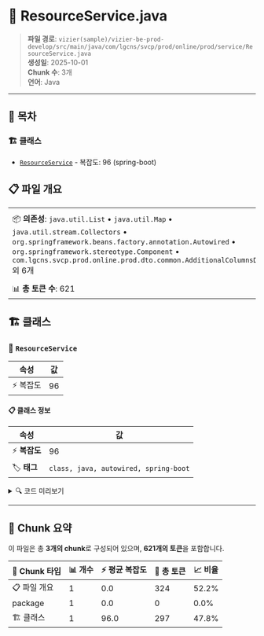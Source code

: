 # 📄 ResourceService.java

> **파일 경로**: `vizier(sample)/vizier-be-prod-develop/src/main/java/com/lgcns/svcp/prod/online/prod/service/ResourceService.java`  
> **생성일**: 2025-10-01  
> **Chunk 수**: 3개  
> **언어**: Java
---

## 📑 목차

### 🏗️ 클래스
- [`ResourceService`](#class-resourceservice) - 복잡도: 96 (spring-boot)

## 📋 파일 개요

| | |
|--|--|
| 📦 **의존성**: `java.util.List` • `java.util.Map` • `java.util.stream.Collectors` • `org.springframework.beans.factory.annotation.Autowired` • `org.springframework.stereotype.Component` • `com.lgcns.svcp.prod.online.prod.dto.common.AdditionalColumnsDto` 외 6개 | ⚡ **총 복잡도**: 96 |
| 📊 **총 토큰 수**: 621 |  |



## 🏗️ 클래스

### <a id="class-resourceservice"></a>🎯 `ResourceService`

| 속성 | 값 |
|------|----|
| ⚡ 복잡도 | 96 |



#### 📋 클래스 정보

| 속성 | 값 |
|------|----|
| ⚡ **복잡도** | 96 || 📍 **라인 범위** | 20-20 |
| 🏷️ **태그** | `class, java, autowired, spring-boot` || 🏗️ **프레임워크** | `spring-boot` |

<details>
<summary>🔍 코드 미리보기</summary>

```java
public class ResourceService {
	@Autowired
	private CommonDao commonDao;

	public List<?> retrieveSalesList() {
		AdditionalColumnsDto request = new AdditionalColumnsDto();
		request.setItemCode("SI");
		List<AdditionalColumnsDto> additionalColumns = commonDao.selectList("Common.selectAdditionalColumns", request);

		SalesDto salesDto = new SalesDto();
		salesDto.setAdditionalColumns(additionalColumns);

		List<Map<String, Object>> resultList = commonDao.selectList("Characteristic.selectSalesList", salesDto);

		return resultList.stream()
				.map(result -> MapUtil.mapToFlatMapWithNullHandling(result, additionalColumns))
				.collect(Collectors.toList());
	}

	public List<?> retrieveSales(String inputCode) {

		AdditionalColumnsDto request = new AdditionalColumnsDto();
		request.setItemCod...
```

**Chunk 정보**
- 🆔 **ID**: `28ccb52b1c51`
- 📍 **라인**: 20-20
- 📊 **토큰**: 297
- 🏷️ **태그**: `class, java, autowired, spring-boot`

</details>

---





## 🧩 Chunk 요약

이 파일은 총 **3개의 chunk**로 구성되어 있으며, **621개의 토큰**을 포함합니다.

| 🧩 Chunk 타입 | 📊 개수 | ⚡ 평균 복잡도 | 📝 총 토큰 | 📈 비율 |
|---------------|--------|-------------|----------|--------|
| 📋 파일 개요 | 1 | 0.0 | 324 | 52.2% |
| package | 1 | 0.0 | 0 | 0.0% |
| 🏗️ 클래스 | 1 | 96.0 | 297 | 47.8% |


